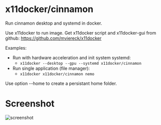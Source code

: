 # x11docker/cinnamon

Run cinnamon desktop and systemd in docker.

Use x11docker to run image. Get x11docker script and x11docker-gui from github: https://github.com/mviereck/x11docker 

Examples:
 - Run with hardware acceleration and init system systemd:
   - `x11docker --desktop --gpu --systemd x11docker/cinnamon`
 - Run single application (file manager):
   - `x11docker x11docker/cinnamon nemo`

Use option --home to create a persistant home folder.

# Screenshot
![screenshot](https://raw.githubusercontent.com/mviereck/x11docker/screenshots/screenshot-cinnamon.png "Cinnamon desktop")
 
